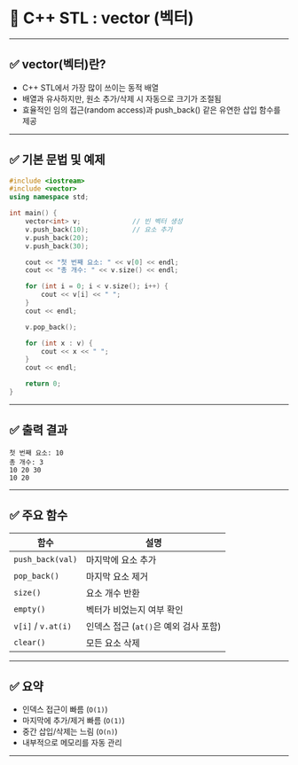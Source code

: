 
# 📌 C++ STL : vector (벡터)


---
## ✅ vector(벡터)란?

- C++ STL에서 가장 많이 쓰이는 동적 배열
- 배열과 유사하지만, 원소 추가/삭제 시 자동으로 크기가 조절됨
- 효율적인 임의 접근(random access)과 push_back() 같은 유연한 삽입 함수를 제공

---

## ✅ 기본 문법 및 예제

```cpp
#include <iostream>
#include <vector>
using namespace std;

int main() {
    vector<int> v;             // 빈 벡터 생성
    v.push_back(10);           // 요소 추가
    v.push_back(20);
    v.push_back(30);

    cout << "첫 번째 요소: " << v[0] << endl;
    cout << "총 개수: " << v.size() << endl;

    for (int i = 0; i < v.size(); i++) {
        cout << v[i] << " ";
    }
    cout << endl;

    v.pop_back();            

    for (int x : v) {          
        cout << x << " ";
    }
    cout << endl;

    return 0;
}
```

---

## ✅ 출력 결과

```
첫 번째 요소: 10
총 개수: 3
10 20 30
10 20
```

---

## ✅ 주요 함수

| 함수 | 설명 |
|------|------|
| `push_back(val)` | 마지막에 요소 추가 |
| `pop_back()` | 마지막 요소 제거 |
| `size()` | 요소 개수 반환 |
| `empty()` | 벡터가 비었는지 여부 확인 |
| `v[i]` / `v.at(i)` | 인덱스 접근 (`at()`은 예외 검사 포함) |
| `clear()` | 모든 요소 삭제 |

---

## ✅ 요약

- 인덱스 접근이 빠름 (`O(1)`)
- 마지막에 추가/제거 빠름 (`O(1)`)
- 중간 삽입/삭제는 느림 (`O(n)`)
- 내부적으로 메모리를 자동 관리

---

